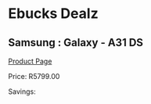 
# Ebucks Dealz
## Samsung : Galaxy - A31 DS
[Product Page](https://www.ebucks.com/web/shop/productSelected.do?prodId=1063761382&catId=714947548)

Price: R5799.00

Savings: 


	